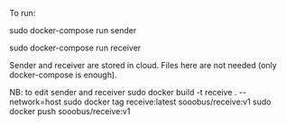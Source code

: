 To run:

sudo docker-compose run sender

sudo docker-compose run receiver

Sender and receiver are stored in cloud. Files here are not needed (only docker-compose is enough).


NB: to edit sender and receiver
 sudo docker build -t receive . --network=host
 sudo docker tag receive:latest sooobus/receive:v1
 sudo docker push sooobus/receive:v1

